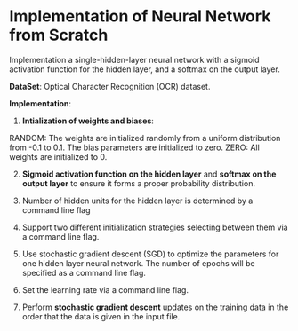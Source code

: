# Implementation of Neural Network from Scratch

Implementation a single-hidden-layer neural network with a sigmoid activation
function for the hidden layer, and a softmax on the output layer.

**DataSet**: Optical Character Recognition (OCR) dataset.

**Implementation**:

1) **Intialization of weights and biases**: 

RANDOM:  The weights are initialized randomly from a uniform distribution from -0.1 to 0.1.
The bias parameters are initialized to zero.
ZERO:  All weights are initialized to 0.

2) **Sigmoid activation function on the hidden layer** and **softmax on the output layer** to ensure it
forms a proper probability distribution.

3) Number of hidden units for the hidden layer is determined by a command line flag

4) Support two different initialization strategies selecting between them via a command line flag.

5) Use stochastic gradient descent (SGD) to optimize the parameters for one hidden layer neural network.
The number of epochs will be specified as a command line flag.

6) Set the learning rate via a command line flag.

7) Perform **stochastic gradient descent** updates on the training data in the order that the data is given
in the input file. 
